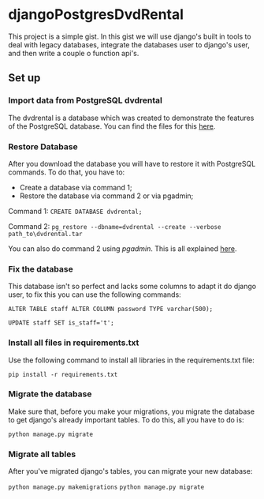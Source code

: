 # djangoPostgresDvdRental

This project is a simple gist. In this gist we will use django's built in tools to deal with legacy databases, integrate the databases user to django's user, and then write a couple o function api's.

## Set up

### Import data from PostgreSQL dvdrental

The dvdrental is a database which was created to demonstrate the features of the PostgreSQL database.
You can find the files for this [here](https://www.postgresqltutorial.com/postgresql-sample-database/).

### Restore Database

After you download the database you will have to restore it with PostgreSQL commands. To do that, you have to:

- Create a database via command 1;
- Restore the database via command 2 or via pgadmin;

Command 1: `CREATE DATABASE dvdrental;`

Command 2: `pg_restore --dbname=dvdrental --create --verbose path_to\dvdrental.tar`

You can also do command 2 using _pgadmin_. This is all explained [here](https://www.postgresqltutorial.com/postgresql-restore-database/).

### Fix the database

This database isn't so perfect and lacks some columns to adapt it do django user, to fix this you can use the following commands:

`ALTER TABLE staff ALTER COLUMN password TYPE varchar(500);`

`UPDATE staff SET is_staff='t';`

### Install all files in requirements.txt

Use the following command to install all libraries in the requirements.txt file:

`pip install -r requirements.txt`

### Migrate the database

Make sure that, before you make your migrations, you migrate the database to get django's already important tables. To do this, all you have to do is:

`python manage.py migrate`

### Migrate all tables

After you've migrated django's tables, you can migrate your new database:

`python manage.py makemigrations`
`python manage.py migrate`

